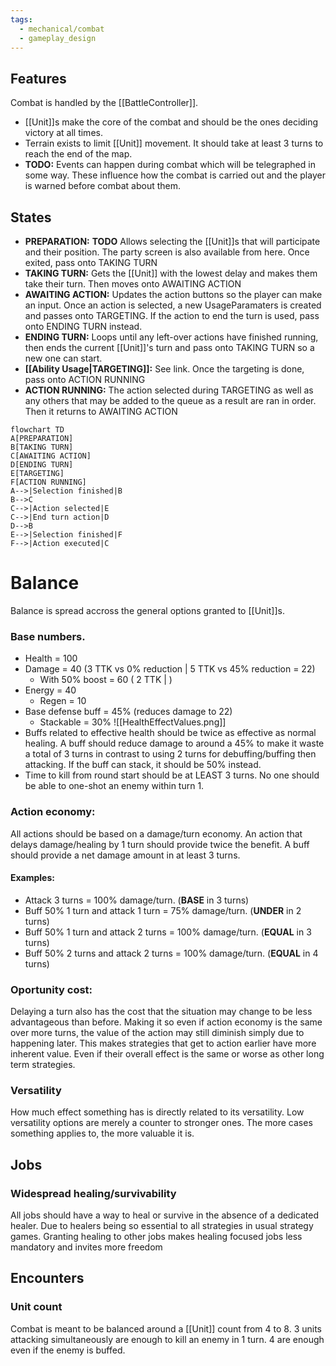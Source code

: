 ```yaml
---
tags:
  - mechanical/combat
  - gameplay_design
---
```

## Features
Combat is handled by the [[BattleController]]. 
- [[Unit]]s make the core of the combat and should be the ones deciding victory at all times.
- Terrain exists to limit [[Unit]] movement. It should take at least 3 turns to reach the end of the map. 
- **TODO:** Events can happen during combat which will be telegraphed in some way. These influence how the combat is carried out and the player is warned before combat about them.

## States
- **PREPARATION:** **TODO** Allows selecting the [[Unit]]s that will participate and their position. The party screen is also available from here. Once exited, pass onto TAKING TURN
- **TAKING TURN:** Gets the [[Unit]] with the lowest delay and makes them take their turn. Then moves onto AWAITING ACTION
- **AWAITING ACTION:** Updates the action buttons so the player can make an input. Once an action is selected, a new UsageParamaters is created and passes onto TARGETING. 
  If the action to end the turn is used, pass onto ENDING TURN instead.
- **ENDING TURN:** Loops until any left-over actions have finished running, then ends the current [[Unit]]'s turn and pass onto TAKING TURN so a new one can start.
- **[[Ability Usage|TARGETING]]:** See link. Once the targeting is done, pass onto ACTION RUNNING
- **ACTION RUNNING:** The action selected during TARGETING as well as any others that may be added to the queue as a result are ran in order. Then it returns to AWAITING ACTION
```mermaid
flowchart TD
A[PREPARATION]
B[TAKING TURN]
C[AWAITING ACTION]
D[ENDING TURN]
E[TARGETING]
F[ACTION RUNNING]
A-->|Selection finished|B
B-->C
C-->|Action selected|E
C-->|End turn action|D
D-->B
E-->|Selection finished|F
F-->|Action executed|C
```
# Balance
 Balance is spread accross the general options granted to [[Unit]]s. 
### Base numbers.
- Health = 100
- Damage = 40 (3 TTK vs 0% reduction | 5 TTK vs 45% reduction = 22)
	- With 50% boost = 60 ( 2 TTK | )
- Energy = 40
	- Regen = 10
- Base defense buff = 45% (reduces damage to 22)
	- Stackable = 30%
![[HealthEffectValues.png]]
 - Buffs related to effective health should be twice as effective as normal healing. A buff should reduce damage to around a 45% to make it waste a total of 3 turns in contrast to using 2 turns for debuffing/buffing then attacking.
   If the buff can stack, it should be 50% instead.
 - Time to kill from round start should be at LEAST 3 turns. No one should be able to one-shot an enemy within turn 1.

### Action economy:
All actions should be based on a damage/turn economy. An action that delays damage/healing by 1 turn should provide twice the benefit. A buff should provide a net damage amount in at least 3 turns. 
#### Examples:
 - Attack 3 turns = 100% damage/turn. (**BASE** in 3 turns)
 - Buff 50% 1 turn and attack 1 turn = 75% damage/turn. (**UNDER** in 2 turns)
 - Buff 50% 1 turn and attack 2 turns = 100% damage/turn. (**EQUAL** in 3 turns)
 - Buff 50% 2 turns and attack 2 turns = 100% damage/turn. (**EQUAL** in 4 turns)
### Oportunity cost:
Delaying a turn also has the cost that the situation may change to be less advantageous than before. Making it so even if action economy is the same over more turns, the value of the action may still diminish simply due to happening later. This makes strategies that get to action earlier have more inherent value. Even if their overall effect is the same or worse as other long term strategies.

### Versatility
How much effect something has is directly related to its versatility. Low versatility options are merely a counter to stronger ones. The more cases something applies to, the more valuable it is.

## Jobs
### Widespread healing/survivability
   All jobs should have a way to heal or survive in the absence of a dedicated healer.
   Due to healers being so essential to all strategies in usual strategy games. Granting healing to other jobs makes healing focused jobs less mandatory and invites more freedom 


## Encounters 
### Unit count
Combat is meant to be balanced around a [[Unit]] count from 4 to 8. 
3 units attacking simultaneously are enough to kill an enemy in 1 turn. 4 are enough even if the enemy is buffed.